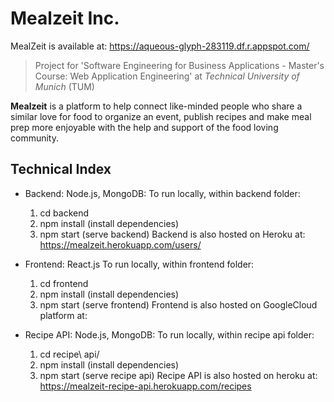 # Mealzeit Inc.

MealZeit is available at: https://aqueous-glyph-283119.df.r.appspot.com/

> Project for 'Software Engineering for Business Applications - Master's Course: Web Application Engineering' at _Technical University of Munich_ (TUM)

**Mealzeit** is a platform to help connect like-minded people who share a similar love for food to organize an event, publish recipes and make meal prep more enjoyable with the help and support of the food loving community.

## Technical Index

 - Backend: Node.js, MongoDB:
    To run locally, within backend folder: 
    1. cd backend
    2. npm install (install dependencies)
    3. npm start (serve backend)
    Backend is also hosted on Heroku at: https://mealzeit.herokuapp.com/users/

 - Frontend: React.js
    To run locally, within frontend folder: 
    1. cd frontend
    2. npm install (install dependencies)
    3. npm start (serve frontend)
    Frontend is also hosted on GoogleCloud platform at: 
 - Recipe API: Node.js, MongoDB:
    To run locally, within recipe api folder: 
    1. cd recipe\ api/
    2. npm install (install dependencies)
    3. npm start (serve recipe api)
    Recipe API is also hosted on heroku at: https://mealzeit-recipe-api.herokuapp.com/recipes